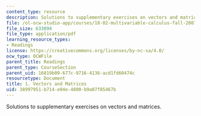 ```yaml
---
content_type: resource
description: Solutions to supplementary exercises on vectors and matrices.
file: /ol-ocw-studio-app/courses/18-02-multivariable-calculus-fall-2007/38997951b714e04e4800b9a07f85467b_vectr_mtrics_sol.pdf
file_size: 633094
file_type: application/pdf
learning_resource_types:
- Readings
license: https://creativecommons.org/licenses/by-nc-sa/4.0/
ocw_type: OCWFile
parent_title: Readings
parent_type: CourseSection
parent_uid: 16819b09-677c-9716-4136-acd1fd60474c
resourcetype: Document
title: 1. Vectors and Matrices
uid: 38997951-b714-e04e-4800-b9a07f85467b
---
```

Solutions to supplementary exercises on vectors and matrices.